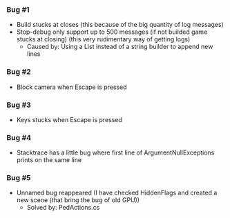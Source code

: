 ### Bug #1 ###

- Build stucks at closes (this because of the big quantity of log messages)
- Stop-debug only support up to 500 messages (if not builded game stucks at closing) (this very rudimentary way of getting logs)
    - Caused by: Using a List instead of a string builder to append new lines
    
### Bug #2 ###

- Block camera when Escape is pressed

### Bug #3 ###

- Keys stucks when Escape is pressed

### Bug #4 ###

- Stacktrace has a little bug where first line of ArgumentNullExceptions prints on the same line

### Bug #5 ###

- Unnamed bug reappeared (I have checked HiddenFlags and created a new scene (that bring the bug of old GPU))
    - Solved by: PedActions.cs